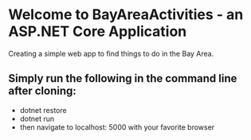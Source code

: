 # Welcome to BayAreaActivities - an ASP.NET Core Application

Creating a simple web app to find things to do in the Bay Area.

## Simply run the following in the command line after cloning:

*   dotnet restore
*   dotnet run
*   then navigate to localhost: 5000 with your favorite browser
